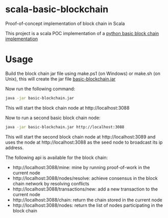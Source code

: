 # scala-basic-blockchain
Proof-of-concept implementation of block chain in Scala


This project is a scala POC implementation of a [python basic block chain implementation](https://hackernoon.com/learn-blockchains-by-building-one-117428612f46)

# Usage

Build the block chain jar file using make.ps1 (on Windows) or make.sh (on Unix), this will create the jar file
[basic-blockchain.jar](basic-blockchain.jar)

Now run the following command:

```bash
java -jar basic-blockchain.jar
```

This will start the block chain node at http://localhost:3088

Now to run a second basic block chain node:

```bash
java -jar basic-blockchain.jar http://localhost:3088
```

This will start the second block chain node at http://localhost:3089 and uses the node at http://localhost:3088 as the
seed node to broadcast its ip address.

The following api is available for the block chain:

* http://localhost:3088/mine: mine by running proof-of-work in the current node
* http://localhost:3088/nodes/resolve: achieve consensus in the block chain network by resolving conflicts
* http://localhost:3088/transactions/new: add a new transaction to the current node
* http://localhost:3088/chain: return the chain stored in the current node
* http://localhost:3088/nodes: return the list of nodes participating in the block chain
